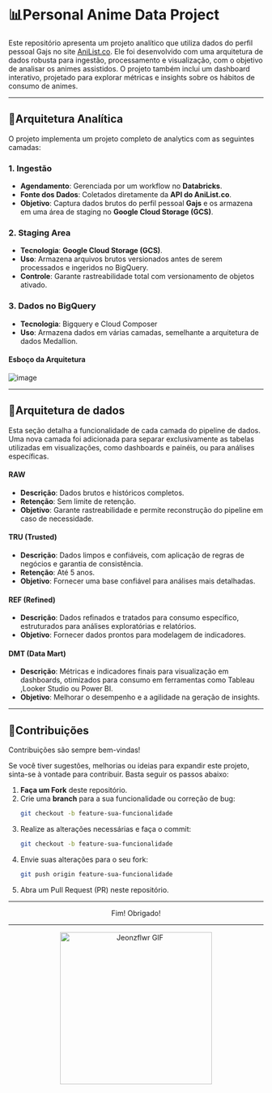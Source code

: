 # **📊Personal Anime Data Project**

Este repositório apresenta um projeto analítico que utiliza dados do perfil pessoal Gajs no site [AniList.co](https://anilist.co). Ele foi desenvolvido com uma arquitetura de dados robusta para ingestão, processamento e visualização, com o objetivo de analisar os animes assistidos. O projeto também inclui um dashboard interativo, projetado para explorar métricas e insights sobre os hábitos de consumo de animes.

---

## **🎌Arquitetura Analítica**

O projeto implementa um projeto completo de analytics com as seguintes camadas:

### **1. Ingestão**
- **Agendamento**: Gerenciada por um workflow no **Databricks**.
- **Fonte dos Dados**: Coletados diretamente da **API do AniList.co**.
- **Objetivo**: Captura dados brutos do perfil pessoal **Gajs** e os armazena em uma área de staging no **Google Cloud Storage (GCS)**.

### **2. Staging Area**
- **Tecnologia**: **Google Cloud Storage (GCS)**.
- **Uso**: Armazena arquivos brutos versionados antes de serem processados e ingeridos no BigQuery.
- **Controle**: Garante rastreabilidade total com versionamento de objetos ativado.

### **3. Dados no BigQuery**
- **Tecnologia**: Bigquery e Cloud Composer
- **Uso**: Armazena dados em várias camadas, semelhante a arquitetura de dados Medallion.

#### Esboço da Arquitetura
![image](https://github.com/user-attachments/assets/4b669217-d6d2-4b5f-915a-98af0d08e67e)


---

## **🎌Arquitetura de dados**

Esta seção detalha a funcionalidade de cada camada do pipeline de dados. Uma nova camada foi adicionada para separar exclusivamente as tabelas utilizadas em visualizações, como dashboards e painéis, ou para análises específicas.

#### **RAW**
- **Descrição**: Dados brutos e históricos completos.
- **Retenção**: Sem limite de retenção.
- **Objetivo**: Garante rastreabilidade e permite reconstrução do pipeline em caso de necessidade.

#### **TRU (Trusted)**
- **Descrição**: Dados limpos e confiáveis, com aplicação de regras de negócios e garantia de consistência.
- **Retenção**: Até 5 anos.
- **Objetivo**: Fornecer uma base confiável para análises mais detalhadas.

#### **REF (Refined)**
- **Descrição**: Dados refinados e tratados para consumo específico, estruturados para análises exploratórias e relatórios.
- **Objetivo**: Fornecer dados prontos para modelagem de indicadores.

#### DMT (Data Mart) 
- **Descrição**: Métricas e indicadores finais para visualização em dashboards, otimizados para consumo em ferramentas como Tableau ,Looker Studio ou Power BI.
- **Objetivo**: Melhorar o desempenho e a agilidade na geração de insights.

---

## **🎌Contribuições**

Contribuições são sempre bem-vindas! 

Se você tiver sugestões, melhorias ou ideias para expandir este projeto, sinta-se à vontade para contribuir. Basta seguir os passos abaixo:

1. **Faça um Fork** deste repositório.
2. Crie uma **branch** para a sua funcionalidade ou correção de bug:
   ```bash
   git checkout -b feature-sua-funcionalidade
3. Realize as alterações necessárias e faça o commit:
   ```bash
   git checkout -b feature-sua-funcionalidade
4. Envie suas alterações para o seu fork:
   ```bash
   git push origin feature-sua-funcionalidade
5. Abra um Pull Request (PR) neste repositório.


---
<div align="center">
  Fim! 
Obrigado!
</div>

---

<div align="center">
  <img src="https://media1.tenor.com/m/xk1Dypa4ZDkAAAAd/jeonzflwr.gif" alt="Jeonzflwr GIF" width="300" height="300" />
</div>




